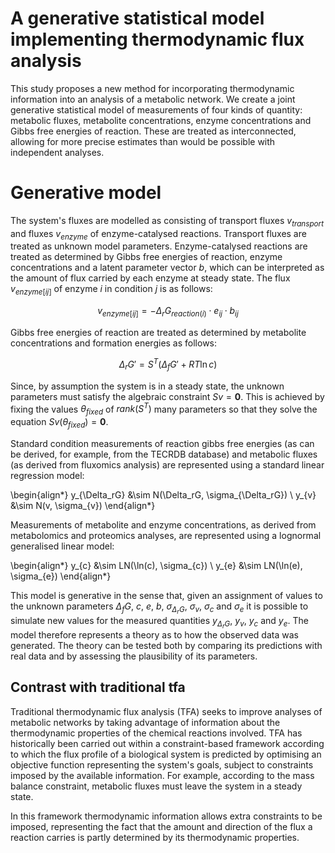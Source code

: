# A generative statistical model implementing thermodynamic flux analysis

This study proposes a new method for incorporating thermodynamic information
into an analysis of a metabolic network. We create a joint generative
statistical model of measurements of four kinds of quantity: metabolic fluxes,
metabolite concentrations, enzyme concentrations and Gibbs free energies of
reaction. These are treated as interconnected, allowing for more precise
estimates than would be possible with independent analyses.

# Generative model

The system's fluxes are modelled as consisting of transport fluxes
$v_{transport}$ and fluxes $v_{enzyme}$ of enzyme-catalysed
reactions. Transport fluxes are treated as unknown model
parameters. Enzyme-catalysed reactions are treated as determined by Gibbs free
energies of reaction, enzyme concentrations and a latent parameter vector $b$,
which can be interpreted as the amount of flux carried by each enzyme at steady
state. The flux $v_{enzyme[ij]}$ of enzyme $i$ in condition $j$ is as follows:

$$
v_{enzyme[ij]} = -\Delta_rG_{reaction(i)} \cdot e_{ij} \cdot b_{ij}
$$

Gibbs free energies of reaction are treated as determined by metabolite
concentrations and formation energies as follows:

$$
\Delta_rG' = S^T(\Delta_fG' + RT\ln c)
$$

Since, by assumption the system is in a steady state, the unknown parameters
must satisfy the algebraic constraint $Sv = \mathbf{0}$. This is achieved by
fixing the values $\theta_{fixed}$ of $rank(S^T)$ many parameters so that they
solve the equation $Sv(\theta_{fixed}) = \mathbf{0}$.

Standard condition measurements of reaction gibbs free energies (as can be
derived, for example, from the TECRDB database) and metabolic fluxes (as
derived from fluxomics analysis) are represented using a standard linear
regression model:

\begin{align*}
y_{\Delta_rG} &\sim N(\Delta_rG, \sigma_{\Delta_rG}) \\
y_{v} &\sim N(v, \sigma_{v})
\end{align*}

Measurements of metabolite and enzyme concentrations, as derived from
metabolomics and proteomics analyses, are represented using a lognormal
generalised linear model:

\begin{align*}
y_{c} &\sim LN(\ln(c), \sigma_{c}) \\
y_{e} &\sim LN(\ln(e), \sigma_{e})
\end{align*}

This model is generative in the sense that, given an assignment of values to
the unknown parameters $\Delta_fG$, $c$, $e$, $b$, $\sigma_{\Delta_rG}$,
$\sigma_{v}$, $\sigma_c$ and $\sigma_{e}$ it is possible to simulate new values
for the measured quantities $y_{\Delta_rG}$, $y_v$, $y_c$ and $y_e$. The model
therefore represents a theory as to how the observed data was generated. The
theory can be tested both by comparing its predictions with real data and by
assessing the plausibility of its parameters.

## Contrast with traditional tfa

Traditional thermodynamic flux analysis (TFA) seeks to improve analyses of
metabolic networks by taking advantage of information about the thermodynamic
properties of the chemical reactions involved. TFA has historically been
carried out within a constraint-based framework according to which the flux
profile of a biological system is predicted by optimising an objective function
representing the system's goals, subject to constraints imposed by the
available information. For example, according to the mass balance constraint,
metabolic fluxes must leave the system in a steady state.

In this framework thermodynamic information allows extra constraints to be
imposed, representing the fact that the amount and direction of the flux a
reaction carries is partly determined by its thermodynamic properties.
